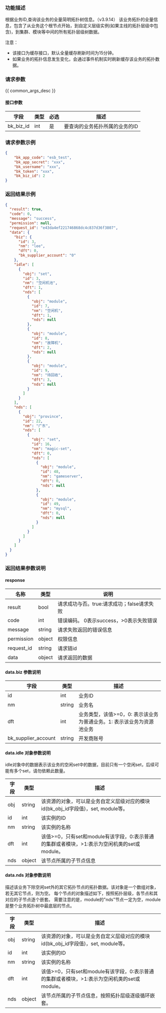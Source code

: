 ### 功能描述

根据业务ID,查询该业务的全量简明拓扑树信息。（v3.9.14）
该业务拓扑的全量信息，包含了从业务这个根节点开始，到自定义层级实例(如果主线的拓扑层级中包含)，到集群、模块等中间的所有拓扑层级树数据。

注意： 
- 该接口为缓存接口，默认全量缓存刷新时间为15分钟。
- 如果业务的拓扑信息发生变化，会通过事件机制实时刷新缓存该业务的拓扑数据。

### 请求参数

{{ common_args_desc }}

#### 接口参数

| 字段                 |  类型      | 必选   |  描述                                                    |
|----------------------|------------|--------|--------------------------------------------------|
| bk_biz_id              | int     | 是     | 要查询的业务拓扑所属的业务的ID          |


### 请求参数示例

```json
{
    "bk_app_code": "esb_test",
    "bk_app_secret": "xxx",
    "bk_username": "xxx",
    "bk_token": "xxx",
    "bk_biz_id": 2
}
```

### 返回结果示例

```json
{
  "result": true,
  "code": 0,
  "message": "success",
  "permission": null,
  "request_id": "e43da4ef221746868dc4c837d36f3807",
  "data": {
    "biz": {
      "id": 3,
      "nm": "lee",
      "dft": 0,
      "bk_supplier_account": "0"
    },
    "idle": [
      {
        "obj": "set",
        "id": 3,
        "nm": "空闲机池",
        "dft": 1,
        "nds": [
          {
            "obj": "module",
            "id": 7,
            "nm": "空闲机",
            "dft": 1,
            "nds": null
          },
          {
            "obj": "module",
            "id": 8,
            "nm": "故障机",
            "dft": 2,
            "nds": null
          },
          {
            "obj": "module",
            "id": 9,
            "nm": "待回收",
            "dft": 3,
            "nds": null
          }
        ]
      }
    ],
    "nds": [
      {
        "obj": "province",
        "id": 22,
        "nm": "广东",
        "nds": [
          {
            "obj": "set",
            "id": 16,
            "nm": "magic-set",
            "dft": 0,
            "nds": [
              {
                "obj": "module",
                "id": 48,
                "nm": "gameserver",
                "dft": 0,
                "nds": null
              },
              {
                "obj": "module",
                "id": 49,
                "nm": "mysql",
                "dft": 0,
                "nds": null
              }
            ]
          }
        ]
      }
    ]
  }
}
```

### 返回结果参数说明
#### response
| 名称    | 类型   | 说明                                       |
| ------- | ------ | ------------------------------------------ |
| result  | bool   | 请求成功与否。true:请求成功；false请求失败 |
| code    | int    | 错误编码。 0表示success，>0表示失败错误    |
| message | string | 请求失败返回的错误信息                     |
| permission    | object | 权限信息    |
| request_id    | string | 请求链id    |
| data    | object | 请求返回的数据                             |

#### data.biz 参数说明

| 字段         | 类型         | 描述     |
| ------------ | ------------ | -------- |
| id    | int          | 业务ID   |
| nm  | string       | 业务名   |
| dft | int | 业务类型，该值>=0，0: 表示该业务为普通业务。1: 表示该业务为资源池业务 |
| bk_supplier_account | string       | 开发商账号    |
#### data.idle 对象参数说明
idle对象中的数据表示该业务的空闲set中的数据，目前只有一个空闲set，后续可能有多个set，请勿依赖此数量。

| 字段         | 类型         | 描述     |
| ------------ | ------------ | -------- |
| obj    | string| 该资源的对象，可以是业务自定义层级对应的模块id(bk_obj_id字段值)，set, module等。|
| id    | int          | 该实例的ID   |
| nm  | string       | 该实例的名称  |
| dft  | int       | 该值>=0，只有set和module有该字段，0:表示普通的集群或者模块，>1:表示为空闲机类的set或module。  |
| nds  | object       | 该节点所属的子节点信息 |

#### data.nds 对象参数说明 
描述该业务下除空闲set外的其它拓扑节点的拓扑数据。该对象是一个数组对象，若无其它节点，则为空。
每个节点的对象描述如下，按照拓扑层级，各节点和其对应的子节点逐个嵌套。
需要注意的是，module的"nds"节点一定为空，module是整个业务拓扑树中最底层的节点。

| 字段         | 类型         | 描述     |
| ------------ | ------------ | -------- |
| obj    | string| 该资源的对象，可以是业务自定义层级对应的模块id(bk_obj_id字段值)，set, module等。|
| id    | int          | 该实例的ID   |
| nm  | string       | 该实例的名称  |
| dft  | int       | 该值>=0，只有set和module有该字段，0:表示普通的集群或者模块，>1:表示为空闲机类的set或module。  |
| nds  | object       | 该节点所属的子节点信息，按照拓扑层级逐级循环嵌套。 |

